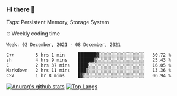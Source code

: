 ### Hi there 👋

Tags: Persistent Memory, Storage System

<!--

[![Anurag's github stats](https://github-readme-stats.vercel.app/api?username=wwyf)](https://github.com/anuraghazra/github-readme-stats)

[![Anurag's github stats](https://github-readme-stats.vercel.app/api?username=wwyf&count_private=true)](https://github.com/anuraghazra/github-readme-stats)


[![Top Langs](https://github-readme-stats.vercel.app/api/top-langs/?username=wwyf&count_private=true&&hide=jupyter%20notebook,html)](https://github.com/anuraghazra/github-readme-stats)



-->


⏱ Weekly coding time

<!--START_SECTION:waka-->
```text
Week: 02 December, 2021 - 08 December, 2021

C++        5 hrs 1 min     ███████▓░░░░░░░░░░░░░░░░░   30.72 % 
sh         4 hrs 9 mins    ██████▒░░░░░░░░░░░░░░░░░░   25.43 % 
C          2 hrs 37 mins   ████░░░░░░░░░░░░░░░░░░░░░   16.05 % 
Markdown   2 hrs 11 mins   ███▒░░░░░░░░░░░░░░░░░░░░░   13.36 % 
CSV        1 hr 8 mins     █▓░░░░░░░░░░░░░░░░░░░░░░░   06.94 % 
```
<!--END_SECTION:waka-->



[![Anurag's github stats](https://github-readme-stats.vercel.app/api?username=wwyf&count_private=true&show_icons=true&hide_border=true)](https://github.com/anuraghazra/github-readme-stats) [![Top Langs](https://github-readme-stats.vercel.app/api/top-langs/?username=wwyf&count_private=true&hide=jupyter%20notebook,html,OpenEdge%20ABL&langs_count=10&layout=compact&hide_border=true)](https://github.com/anuraghazra/github-readme-stats)

<!--

[![willianrod's wakatime stats](https://github-readme-stats.vercel.app/api/wakatime?username=wwyf)](https://github.com/anuraghazra/github-readme-stats)


-->
